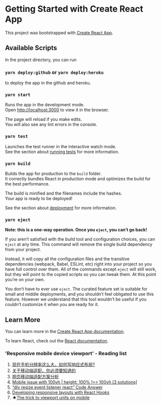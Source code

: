 # Getting Started with Create React App

This project was bootstrapped with [Create React App](https://github.com/facebook/create-react-app).

## Available Scripts

In the project directory, you can run

### `yarn deploy:github` or `yarn deploy:heroku`

to deploy the app in the github and heroku.

### `yarn start`

Runs the app in the development mode.\
Open [http://localhost:3000](http://localhost:3000) to view it in the browser.

The page will reload if you make edits.\
You will also see any lint errors in the console.

### `yarn test`

Launches the test runner in the interactive watch mode.\
See the section about [running tests](https://facebook.github.io/create-react-app/docs/running-tests) for more
information.

### `yarn build`

Builds the app for production to the `build` folder.\
It correctly bundles React in production mode and optimizes the build for the best performance.

The build is minified and the filenames include the hashes.\
Your app is ready to be deployed!

See the section about [deployment](https://facebook.github.io/create-react-app/docs/deployment) for more information.

### `yarn eject`

**Note: this is a one-way operation. Once you `eject`, you can’t go back!**

If you aren’t satisfied with the build tool and configuration choices, you can `eject` at any time. This command will
remove the single build dependency from your project.

Instead, it will copy all the configuration files and the transitive dependencies (webpack, Babel, ESLint, etc) right
into your project so you have full control over them. All of the commands except `eject` will still work, but they will
point to the copied scripts so you can tweak them. At this point you’re on your own.

You don’t have to ever use `eject`. The curated feature set is suitable for small and middle deployments, and you
shouldn’t feel obligated to use this feature. However we understand that this tool wouldn’t be useful if you couldn’t
customize it when you are ready for it.

## Learn More

You can learn more in
the [Create React App documentation](https://facebook.github.io/create-react-app/docs/getting-started).

To learn React, check out the [React documentation](https://reactjs.org/).

### 'Responsive mobile device viewport' - Reading list

1. [现在手机分辨率这么大，如何写响应式布局?](https://www.zhihu.com/question/35221839)
2. [关于移动端适配，你必须要知道的](https://juejin.cn/post/6844903845617729549)
3. [网页移动端适配方案分析](https://open-hl.toutiao.com/a6978716661700493837/?utm_source=vivoliulanqi_12&utm_medium=webview&utm_campaign=open&label=related_news&item_id=6978716661700493837&gy=ee9443dd92ec16cfbce30809dc232ee962a76f7d14a31ddc70d8d6b7fce2e2f8248cb2d8f7bb8db5583849adecc4397b159f7b2252431c501396b0df1beb565371180c43554009c4a12779813971319786ae5ff1b58a96a44fa0e4e1ad18e3565b769c7338057883e231bc92919fc0acd55f6463ad14f68a6cb9ed624cbc5f581e6632541ea2a738e3a45efaffce98d7&crypt=6337&req_id=20210629043347010212145022354086A0&fr=normal&vivoRcdMark=1&from_gid=6956064470951002657&channel_id=88805669586)
4. [Mobile issue with 100vh | height: 100% !== 100vh [3 solutions]](https://dev.to/admitkard/mobile-issue-with-100vh-height-100-100vh-3-solutions-3nae)
5. [“div resize event listener react” Code Answer](https://www.codegrepper.com/code-examples/javascript/div+resize+event+listener+react)
6. [Developing responsive layouts with React Hooks](https://blog.logrocket.com/developing-responsive-layouts-with-react-hooks/)
7. ★[The trick to viewport units on mobile](https://css-tricks.com/the-trick-to-viewport-units-on-mobile/)